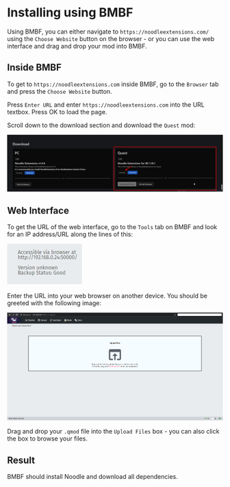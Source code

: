 # Installing using BMBF

Using BMBF, you can either navigate to `https://noodleextensions.com/` using the `Choose Website` button on the browser - or you can use the web interface and drag and drop your mod into BMBF.

## Inside BMBF

To get to `https://noodleextensions.com` inside BMBF, go to the `Browser` tab and press the `Choose Website` button.

Press `Enter URL` and enter `https://noodleextensions.com` into the URL textbox. Press OK to load the page.

Scroll down to the download section and download the `Quest` mod:

![Noodle Website Download Quest](https://github.com/NoodleExtensions/Resources/blob/main/download.png?raw=true)

## Web Interface

To get the URL of the web interface, go to the `Tools` tab on BMBF and look for an IP address/URL along the lines of this:

![BMBF IP](https://github.com/NoodleExtensions/Resources/blob/main/ip-bmbf.png?raw=true)

Enter the URL into your web browser on another device. You should be greeted with the following image:

![BMBF Web Dashboard](https://github.com/NoodleExtensions/Resources/blob/main/bmbf-web.png?raw=true)

Drag and drop your `.qmod` file into the `Upload Files` box - you can also click the box to browse your files.

## Result

BMBF should install Noodle and download all dependencies.
